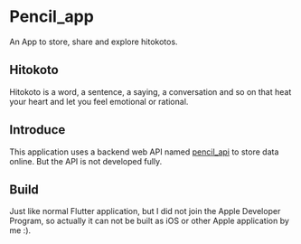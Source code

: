 # Pencil_app

An App to store, share and explore hitokotos.

## Hitokoto

Hitokoto is a word, a sentence, a saying, a conversation and so on that heat your heart and let you feel emotional or rational.

## Introduce

This application uses a backend web API named [pencil_api](https://github.com/Hello-world150/pencil_api) to store data online. But the API is not developed fully.

## Build

Just like normal Flutter application, but I did not join the Apple Developer Program, so actually it can not be built as iOS or other Apple application by me :).

